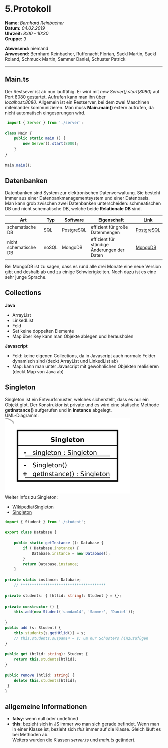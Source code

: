 # 5.Protokoll  
  
  **Name**:  *Bernhard Reinbacher*  
  **Datum:** *04.02.2019*  
  **Uhrzeit:** *8:00 - 10:30*  
  **Gruppe:** *3*  
  
   
    
 **Abwesend:** niemand  
 **Anwesend:** Bernhard Reinbacher, Ruffenacht Florian, Sackl Martin, Sackl Roland, Schmuck Martin, Sammer Daniel, Schuster Patrick   
 ********************************************************************************************************************************  
 ## Main.ts   
 Der Restsever ist ab nun lauffähig. Er wird mit *new Server().start(8080)* auf Port 8080 gestartet. Aufrufen kann man ihn über  
 *localhost:8080*. Allgemein ist ein Restserver, bei dem zwei Maschinen miteinander kommunizieren. Man muss **Main.main()** extern aufrufen, da nicht automatisch eingesprungen wird.  
 
```typescript    
 import { Server } from './server';

class Main {
    public static main () {
        new Server().start(8080);
    }
}

Main.main();
```  
 ## Datenbanken  
 Datenbanken sind System zur elektronischen Datenverwaltung. Sie besteht immer aus einer Datenbankmanagementsystem und einer Datenbasis.  
 Man kann grob zwischen zwei Datenbanken unterscheiden: schmeatischen DB und nicht schematische DB, welche beide **Relationale DB** sind.    
 
 Art | Typ | Software | Eigenschaft | Link  
 --- | --- | -------- | ----------- | ----  
 schematische DB | SQL | PostgreSQL| effizient für große Datenmengen | [PostgreSQL](https://de.wikipedia.org/wiki/PostgreSQL)  
 nicht schematische DB | noSQL | MongoDB | effizient für ständige Änderungen der Daten | [MongoDB](https://de.wikipedia.org/wiki/MongoDB)      
 
Bei MongoDB ist zu sagen, dass es rund alle drei Monate eine neue Version gibt und deshalb ab und zu einige Schwierigkeiten. Noch dazu ist es eine sehr junge Sprache.  
   
 ## Collections   
 **Java**
 * ArrayList  
 * LinkedList  
 * Feld  
 * Set keine doppelten Elemente  
 * Map über Key kann man Objekte ablegen und herausholen     
 
 **Javascript**  
 * Feld: keine eigenen Collections, da in Javascript auch normale Felder dynamisch sind (deckt ArrayList und LinkedList ab)  
 * Map: kann man unter Javascript mit gewöhnlichen Objekten realisieren (deckt Map von Java ab)    
   
 ## Singleton  
 Singleton ist ein Entwurfsmuster, welches sicherstellt, dass es nur ein Objekt gibt. Der Konstruktor ist private und es wird eine statische Methode **getInstance()** aufgerufen und in **instance** abgelegt.     
UML-Diagramm: ![Singleton](/reibem14/Singleton.png)     
Weiter Infos zu Singleton:  
* [Wikipedia/Singleton](https://de.wikipedia.org/wiki/Singleton_(Entwurfsmuster))  
* [Singleton](https://www.philipphauer.de/study/se/design-pattern/singleton.php)  
```typescript    
import { Student } from './student';

export class Database {

    public static getInstance (): Database {
        if (!Database.instance) {
            Database.instance = new Database();
        }
        return Database.instance;
    }

private static instance: Database;
    // **************************************

private students: { [htlid: string]: Student } = {};

private constructor () {
    this.add(new Student('samdam14', 'Sammer', 'Daniel'));

}
public add (s: Student) {
    this.students[s.getHtlid()] = s;
    // this.students.suspam14 = s; um nur Schusters hinzuzufügen
}

public get (htlid: string): Student {
    return this.students[htlid];
}

public remove (htlid: string) {
    delete this.students[htlid];
 }
}
```
  
## allgemeine Informationen  
* **falsy**: wenn null oder undefined  
* **this**: bezieht sich in JS immer wo man sich gerade befindet. Wenn man in einer Klasse ist, bezieht sich *this* immer auf die Klasse. Gleich läuft es bei Methoden ab.  
Weiters wurden die Klassen *server.ts* und *main.ts* geändert.
